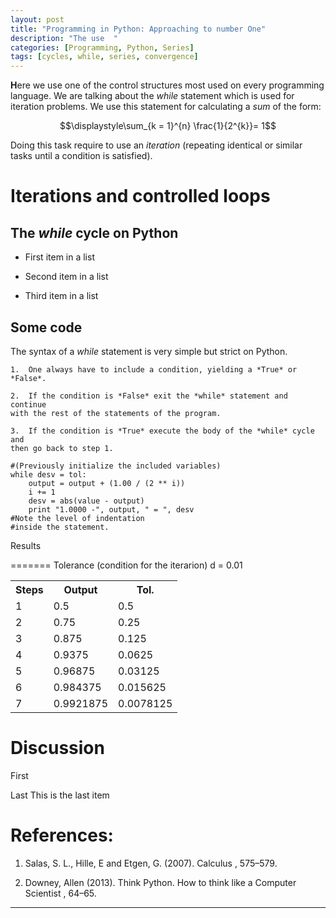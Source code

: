 ```yaml
---
layout: post
title: "Programming in Python: Approaching to number One"
description: "The use  "
categories: [Programming, Python, Series] 
tags: [cycles, while, series, convergence]
---
```


**H**ere we use one of the control structures most used on every
programming language. We are talking about the *while* statement which
is used for iteration problems. We use this statement for
calculating a *sum* of the form:
<center>
$$\displaystyle\sum_{k = 1}^{n} \frac{1}{2^{k}}= 1$$ 
</center>

Doing this task require to 
use an *iteration* (repeating identical or similar tasks until a condition is satisfied).

Iterations and controlled loops
===============================

The *while* cycle on Python
---------------------------

-   First item in a list

-   Second item in a list

-   Third item in a list

Some code
---------
The syntax of a *while* statement is very simple but strict on Python.

    1.  One always have to include a condition, yielding a *True* or
    *False*.

    2.  If the condition is *False* exit the *while* statement and continue
    with the rest of the statements of the program.

    3.  If the condition is *True* execute the body of the *while* cycle and
    then go back to step 1.

<pre><code>#(Previously initialize the included variables)
while desv = tol:
    output = output + (1.00 / (2 ** i)) 
    i += 1             
    desv = abs(value - output)
    print "1.0000 -", output, " = ", desv
#Note the level of indentation
#inside the statement.</code></pre>

Results

=======
Tolerance (condition for the iterarion) d = 0.01
<table>
  <tr>
    <th>Steps</th>
    <th>Output</th>
    <th>Tol.</th>
  </tr>
  <tr>
    <td>1</td>
    <td>0.5</td>
    <td>0.5</td>
  </tr>
  <tr>
    <td>2</td>
    <td>0.75</td>
    <td>0.25</td>
  </tr>
  <tr>
    <td>3</td>
    <td>0.875</td>
    <td>0.125</td>
  </tr>
  <tr>
    <td>4</td>
    <td>0.9375</td>
    <td>0.0625</td>
  </tr>
  <tr>
    <td>5</td>
    <td>0.96875</td>
    <td>0.03125</td>
  </tr>
  <tr>
    <td>6</td>
    <td>0.984375</td>
    <td>0.015625</td>
  </tr>
  <tr>
    <td>7</td>
    <td>0.9921875</td>
    <td>0.0078125</td>
  </tr>
</table>

Discussion
==========

First

Last
   This is the last item

References:
==========

1. Salas, S. L., Hille, E and Etgen, G. (2007). Calculus , 575–579.

2. Downey, Allen (2013). Think Python. How to think like a Computer
Scientist , 64–65.
- - -
